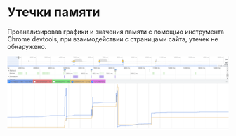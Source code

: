 # Утечки памяти

Проанализировав графики и значения памяти с помощью инструмента Chrome devtools, при взаимодействии c страницами сайта, утечек не обнаружено.

![memory.png](./packages/client/public/memory.png)
